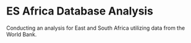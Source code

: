 # ES Africa Database Analysis
Conducting an analysis for East and South Africa utilizing data from the World Bank.

